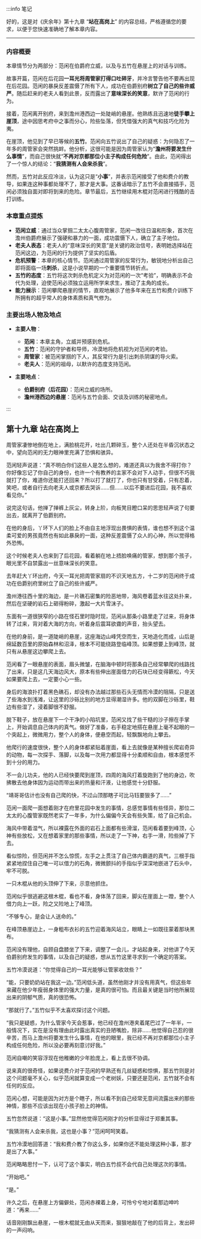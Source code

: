 :::info 笔记

好的，这是对《庆余年》第十九章 “**站在高岗上**” 的内容总结，严格遵循您的要求，以便于您快速准确地了解本章内容。

---

### **内容概要**

本章情节分为两部分：范闲在伯爵府立威，以及与五竹在悬崖上的对话与训练。

故事开篇，范闲在后花园**一耳光将周管家打得口吐碎牙**，并冷言警告他不要再出现在后花园。范闲的暴戾反差震慑了所有下人，成功在伯爵别府**树立了自己的些许威严**。随后赶来的老夫人看到此景，反而露出了**意味深长的笑意**，默许了范闲的行为。

接着，范闲离开别府，来到澹州港西边一处陡峭的悬崖。他熟练且迅速地**徒手攀上崖顶**，途中因思考府中之事而分心，险些坠落，但凭借强大的真气和技巧化险为夷。

在崖顶，他见到了早已等候的**五竹**。范闲向五竹说出了自己的疑惑：为何隐忍了一年多的周管家会突然挑衅。他分析，这很可能是因为周管家认为“**澹州将要发生什么事情**”，而自己很快就“**不再对京都那位小主子构成任何危险**”。由此，范闲得出了一个惊人的结论：“**我猜测有人会来杀我**”。

然而，五竹对此反应冷淡，认为这只是“**小事**”，并表示范闲接受了他和费介的教导，如果连这种事都处理不了，那才是大事。这番话暗示了五竹不会直接插手，范闲必须独自面对即将到来的危险。章节最后，五竹继续用木棍对范闲进行残酷的击打训练。

### **本章重点提炼**

*   **范闲立威**：通过当众掌掴二太太心腹周管家，范闲一改往日温和形象，首次在澹州伯爵府展示了强硬和暴力的一面，成功震慑下人，确立了主子地位。
*   **老夫人表态**：老夫人的“意味深长的笑意”是关键的政治信号，表明她选择站在范闲这边，为范闲的行为提供了坚实的后盾。
*   **危机预警**：本章的核心情节。范闲通过周管家的反常行为，敏锐地分析出自己即将面临一场**刺杀**，这是小说早期的一个重要情节转折点。
*   **五竹的态度**：五竹将这次刺杀危机定义为对范闲的一次“考验”，明确表示不会代为处理，迫使范闲必须独立运用所学来求生，推动了主角的成长。
*   **能力展示**：范闲攀爬悬崖的情节，直观地展示了他多年来在五竹和费介训练下所拥有的超乎常人的身体素质和真气修为。

### **主要出场人物及地点**

*   **主要人物**：
    *   **范闲**：本章主角，立威并预感到危机。
    *   **五竹**：范闲的守护者和导师，冷漠地将危机视为对范闲的考验。
    *   **周管家**：被范闲掌掴的下人，其反常行为是引出刺杀阴谋的导火索。
    *   **老夫人**：范闲的祖母，以默许的态度支持范闲。

*   **主要地点**：
    *   **伯爵别府（后花园）**：范闲立威的场所。
    *   **澹州港西边的悬崖**：范闲与五竹会面、交谈及训练的秘密地点。

:::

## 第十九章 **站在高岗上**

周管家凄惨地倒在地上，满脸桃花开，吐出几颗碎玉，整个人还处在半昏沉状态之中，望向范闲的无力眼神里充满了恐惧和骇异。

范闲轻声说道：“真不明白你们这些人是怎么想的，难道还真以为我舍不得打你？你好像忘记了你自己的身份，也许一个有教养的主家不会对下人动手，但很不巧我就打了你，难道你还能打还回来？所以打了就打了，你也只有甘受着，只有忍着，笑吧，或者自行去向老夫人或京都去哭诉……但……以后不要进后花园，我不喜欢看见你。”

说完这句话，他掸了掸裤上灰尘，转身上阶，向板凳目瞪口呆的思思轻声说了句要出去，就离开了伯爵别府。

在他的身后，丫环下人们的脸上不由自主地浮现出畏惧的表情，谁也想不到这个温柔可爱的男孩竟然也有如此暴戾的一面，这种反差震慑了众人的心神，所以觉得格外恐怖。

这个时候老夫人也来到了后花园，看着躺在地上捂脸唤痛的管家，想到那个孩子，眼光里不自禁露出一丝意味深长的笑意。

去年赶大丫环出府，今天一耳光把周管家扇的不识天地五方，十二岁的范闲终于成功在伯爵别府里树立了自己的些许威严。

澹州港往西十里的海边，是一片礁石密集的险恶地带，海风卷着蓝水往这处扑来，然后在坚硬的岩石上砸得粉碎，激起一大片雪沫子。

东面有一道很狭窄的小路在怪石里时隐时现，范闲从那条小路里走了过来，将身体转了过来，背对着大海的方向，听着身后震耳欲聋的声音，抬头望去。

在他的身前，是一道陡峭的悬崖，这座海边山峰凭空而生，天地造化而成，山后是绵延数百里的原始森林和沼泽，根本不可能绕路登临峰顶。如果想要上到峰顶，就只有从悬崖这边攀爬上去。

范闲看了一眼悬崖的表面，眉头微皱，在脑海中顿时将那条自己经常攀爬的线路找了出来，只是这几天海边风大，原本有些伸出崖面借力的石块已经变得簌松，今天如果要爬上去，一定要小心一些。

身后的海浪扑打着黑色礁石，却没有办法越过那些石头无情而冷漠的阻隔，只是送了些海水到浅滩，让这里的沙砾比别的地方显得潮湿许多。他的双脚在沙砾里，鞋边有些湿了，浸着脚很不舒服。

脱下鞋子，放在悬崖下一个干净的小陷坑里，范闲又找了些干糙的沙子擦在手掌上，开始调息自己体内的真气。做好了准备，右手稳定地搭在悬崖上毫不起眼的一个突起上，微微用力，整个人的身体，便悬空而起，轻飘飘地向上攀去。

他爬行的速度很快，整个人的身体都紧贴着崖面，看上去就像是某种擅长爬岩奇异的动物，每一次探手、落脚，以及每一次用力都显得十分柔顺和自由，根本感觉不到十分的用力。

不一会儿功夫，他的人已经快要爬到崖顶，四周的海风打着旋跑到了他的身边，吹拂散去他身体因为运动而带出来的热量和汗液，让他感觉十分舒服。

“靖哥哥估计也没有自己爬的快，不过山顶那瞎子可比马钰要狠多了……”

范闲一面爬一面想着刚才在府里花园中发生的事情，总感觉事情有些怪异，那位二太太的心腹管家既然老实了一年多，为什么偏偏今天会有些失策，给了自己机会。

海风中带着湿气，所以裸露在外面的岩石上面都有些滑溜，范闲看着要到峰顶，心神有些放松，又在想着家里的那些事情，所以走了一下神，右手一滑，险些掉了下去。

看似惊险，但范闲并不怎么惊慌，左手之上贯注了自己体内霸道的真气，三根手指紧紧地捏住自己唯一可以借力的石角，微微颤抖的手指似乎深深地嵌进了石头中，牢不可脱。

一只木棍从他的头顶伸了下来，示意他抓住。

范闲似乎很逃避这根木棍，看也不看，身体荡了回来，脚尖在崖面上一蹬，整个人借力向上一跃，险之又险地上了峰顶。

“不够专心，是会让人送命的。”

在峰顶悬崖边上，一身粗布衣衫的五竹迎着海风站立，眼睛上一如既往蒙着那块黑布。

范闲没有理他，自顾自盘膝坐了下来，调整了一会儿，才站起身来，对他讲了今天伯爵别府发生的事情，以及自己的疑惑，想从五竹这里寻求到一个确定的答案。

五竹冷漠说道：“你觉得自己的一耳光能够让管家收敛些？”

“能，只要奶奶站在我这一边。”范闲低头道，虽然他刚才并没有用真气，但这些年来藏在他少年瘦弱身体里的强大力量，是真的很可怕。而且最关键是当时他所展现出来的阴郁气质，真的很恐怖。

“那就行了。”五竹似乎不太喜欢探讨这个问题。

“我只是疑惑，为什么管家今天会惹事，他已经在澹州港夹着尾巴过了一年半，一般情况下，实在是没有理由此时露出真实的丑陋嘴脸，除非……他觉得自己忍的很辛苦，而马上澹州将要发生什么事情，在他的眼里，我已经不再对京都那位小主子构成任何危险，所以没必要再刻意讨好我。”

范闲自嘲的笑容浮现在他稚嫩的少年脸庞上，看上去很不协调。

说来真的很奇怪，如果说费介对于范闲的早熟还有几丝疑惑和惊惧，那五竹则是对这个问题毫不关心，似乎范闲就算变成一个老树妖，只要还是范闲，五竹就不会有任何的反应。

范闲心想，可能是因为对方是个瞎子，所以看不到自己经常无意间流露出来的那些神情，那些不应该出现在小孩子脸上的神情。

五竹忽然说道：“这是小事。”显然他觉得范闲刚才的分析显得过于郑重其事。

“我猜测有人会来杀我，这也是小事？”范闲呵呵笑着。

五竹冷漠地回答道：“我和费介教了你这么多，如果你还不能处理这种小事，那才是出了大事。”

范闲略略思忖一下，认可了这个事实，明白五竹叔不会代自己处理这次的事情。

“开始吧。”

“是。”

许久之后，在悬崖上方偏僻处，范闲赤裸着上身，可怜兮兮地对着那边呻吟道：“再来……”

话音刚刚飘出悬崖，一根木棍就无由从天而来，狠狠地敲在了他的后背上，发出砰的一声闷响。

